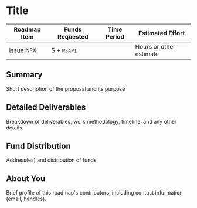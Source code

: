 # Title

| Roadmap Item | Funds Requested | Time Period | Estimated Effort |
|-|-|-|-|
| [Issue NºX](https://github.com/Web3-API/roadmap/issues/TheIssueNumberHere) | $ + `W3API` |  | Hours or other estimate |

## Summary

Short description of the proposal and its purpose

## Detailed Deliverables

Breakdown of deliverables, work methodology, timeline, and any other details.

## Fund Distribution

Address(es) and distribution of funds

## About You

Brief profile of this roadmap's contributors, including contact information (email, handles). 
